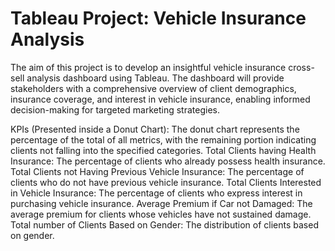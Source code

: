 # Tableau Project: Vehicle Insurance Analysis
The aim of this project is to develop an insightful vehicle insurance cross-sell analysis dashboard using Tableau. The dashboard will provide stakeholders with a comprehensive overview of client demographics, insurance coverage, and interest in vehicle insurance, enabling informed decision-making for targeted marketing strategies.

KPIs (Presented inside a Donut Chart):
The donut chart represents the percentage of the total of all metrics, with the remaining portion indicating clients not falling into the specified categories.
Total Clients having Health Insurance: The percentage of clients who already possess health insurance.
Total Clients not Having Previous Vehicle Insurance: The percentage of clients who do not have previous vehicle insurance.
Total Clients Interested in Vehicle Insurance: The percentage of clients who express interest in purchasing vehicle insurance.
Average Premium if Car not Damaged: The average premium for clients whose vehicles have not sustained damage.
Total number of Clients Based on Gender: The distribution of clients based on gender.
